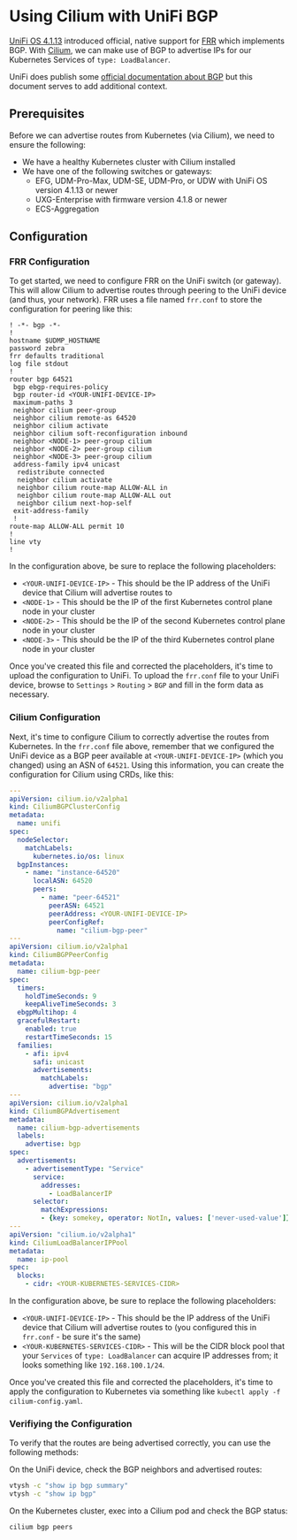 # Using Cilium with UniFi BGP

[UniFi OS 4.1.13](https://community.ui.com/releases/UniFi-OS-Dream-Machines-4-1-13/9a86563f-19aa-4cdb-bccf-41f33721b9e9) introduced official, native support for [FRR](https://frrouting.org/) which implements BGP. With [Cilium](https://cilium.io/), we can make use of BGP to advertise IPs for our Kubernetes Services of `type: LoadBalancer`.

UniFi does publish some [official documentation about BGP](https://help.ui.com/hc/en-us/articles/16271338193559-UniFi-Border-Gateway-Protocol-BGP) but this document serves to add additional context.

## Prerequisites

Before we can advertise routes from Kubernetes (via Cilium), we need to ensure the following:

- We have a healthy Kubernetes cluster with Cilium installed
- We have one of the following switches or gateways:
  - EFG, UDM-Pro-Max, UDM-SE, UDM-Pro, or UDW with UniFi OS version 4.1.13 or newer
  - UXG-Enterprise with firmware version 4.1.8 or newer
  - ECS-Aggregation

## Configuration

### FRR Configuration

To get started, we need to configure FRR on the UniFi switch (or gateway). This will allow Cilium to advertise routes through peering to the UniFi device (and thus, your network). FRR uses a file named `frr.conf` to store the configuration for peering like this:

```
! -*- bgp -*-
!
hostname $UDMP_HOSTNAME
password zebra
frr defaults traditional
log file stdout
!
router bgp 64521
 bgp ebgp-requires-policy
 bgp router-id <YOUR-UNIFI-DEVICE-IP>
 maximum-paths 3
 neighbor cilium peer-group
 neighbor cilium remote-as 64520
 neighbor cilium activate
 neighbor cilium soft-reconfiguration inbound
 neighbor <NODE-1> peer-group cilium
 neighbor <NODE-2> peer-group cilium
 neighbor <NODE-3> peer-group cilium
 address-family ipv4 unicast
  redistribute connected
  neighbor cilium activate
  neighbor cilium route-map ALLOW-ALL in
  neighbor cilium route-map ALLOW-ALL out
  neighbor cilium next-hop-self
 exit-address-family
 !
route-map ALLOW-ALL permit 10
!
line vty
!
```

In the configuration above, be sure to replace the following placeholders:

- `<YOUR-UNIFI-DEVICE-IP>` - This should be the IP address of the UniFi device that Cilium will advertise routes to
- `<NODE-1>` - This should be the IP of the first Kubernetes control plane node in your cluster
- `<NODE-2>` - This should be the IP of the second Kubernetes control plane node in your cluster
- `<NODE-3>` - This should be the IP of the third Kubernetes control plane node in your cluster

Once you've created this file and corrected the placeholders, it's time to upload the configuration to UniFi. To upload the `frr.conf` file to your UniFi device, browse to `Settings` > `Routing` > `BGP` and fill in the form data as necessary.

### Cilium Configuration

Next, it's time to configure Cilium to correctly advertise the routes from Kubernetes. In the `frr.conf` file above, remember that we configured the UniFi device as a BGP peer available at `<YOUR-UNIFI-DEVICE-IP>` (which you changed) using an ASN of `64521`. Using this information, you can create the configuration for Cilium using CRDs, like this:

```yaml
---
apiVersion: cilium.io/v2alpha1
kind: CiliumBGPClusterConfig
metadata:
  name: unifi
spec:
  nodeSelector:
    matchLabels:
      kubernetes.io/os: linux
  bgpInstances:
    - name: "instance-64520"
      localASN: 64520
      peers:
        - name: "peer-64521"
          peerASN: 64521
          peerAddress: <YOUR-UNIFI-DEVICE-IP>
          peerConfigRef:
            name: "cilium-bgp-peer"
---
apiVersion: cilium.io/v2alpha1
kind: CiliumBGPPeerConfig
metadata:
  name: cilium-bgp-peer
spec:
  timers:
    holdTimeSeconds: 9
    keepAliveTimeSeconds: 3
  ebgpMultihop: 4
  gracefulRestart:
    enabled: true
    restartTimeSeconds: 15
  families:
    - afi: ipv4
      safi: unicast
      advertisements:
        matchLabels:
          advertise: "bgp"
---
apiVersion: cilium.io/v2alpha1
kind: CiliumBGPAdvertisement
metadata:
  name: cilium-bgp-advertisements
  labels:
    advertise: bgp
spec:
  advertisements:
    - advertisementType: "Service"
      service:
        addresses:
          - LoadBalancerIP
      selector:
        matchExpressions:
        - {key: somekey, operator: NotIn, values: ['never-used-value']}
---
apiVersion: "cilium.io/v2alpha1"
kind: CiliumLoadBalancerIPPool
metadata:
  name: ip-pool
spec:
  blocks:
    - cidr: <YOUR-KUBERNETES-SERVICES-CIDR>
```

In the configuration above, be sure to replace the following placeholders:

- `<YOUR-UNIFI-DEVICE-IP>` - This should be the IP address of the UniFi device that Cilium will advertise routes to (you configured this in `frr.conf` - be sure it's the same)
- `<YOUR-KUBERNETES-SERVICES-CIDR>` - This will be the CIDR block pool that your `Services` of `type: LoadBalancer` can acquire IP addresses from; it looks something like `192.168.100.1/24`.

Once you've created this file and corrected the placeholders, it's time to apply the configuration to Kubernetes via something like `kubectl apply -f cilium-config.yaml`.

### Verifiying the Configuration

To verify that the routes are being advertised correctly, you can use the following methods:

On the UniFi device, check the BGP neighbors and advertised routes:

```bash
vtysh -c "show ip bgp summary"
vtysh -c "show ip bgp"
```

On the Kubernetes cluster, exec into a Cilium pod and check the BGP status:

```bash
cilium bgp peers
```

